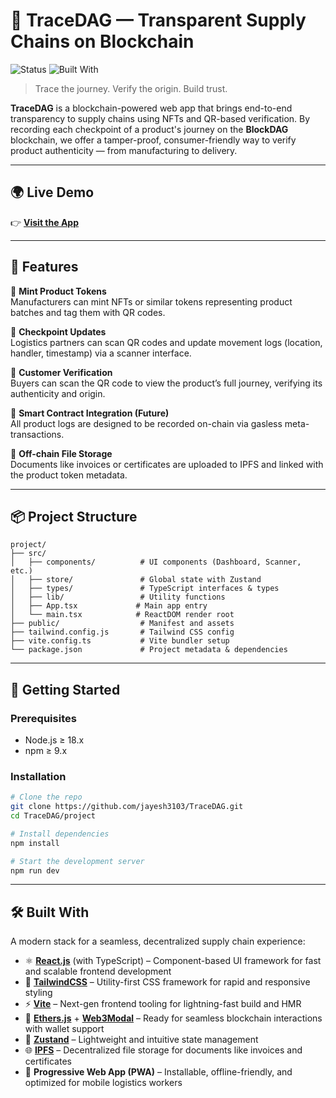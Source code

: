 # 🔗 TraceDAG — Transparent Supply Chains on Blockchain


![Status](https://img.shields.io/badge/status-Prototype-yellow)
![Built With](https://img.shields.io/badge/built%20with-React%20%7C%20Tailwind%20%7C%20TypeScript%20%7C%20Vite-brightgreen)

> Trace the journey. Verify the origin. Build trust.

**TraceDAG** is a blockchain-powered web app that brings end-to-end transparency to supply chains using NFTs and QR-based verification. By recording each checkpoint of a product's journey on the **BlockDAG** blockchain, we offer a tamper-proof, consumer-friendly way to verify product authenticity — from manufacturing to delivery.

---

## 🌍 Live Demo

👉 [**Visit the App**](https://tracedag.vercel.app/)

---

## 🚀 Features

🔹 **Mint Product Tokens**  
Manufacturers can mint NFTs or similar tokens representing product batches and tag them with QR codes.

🔹 **Checkpoint Updates**  
Logistics partners can scan QR codes and update movement logs (location, handler, timestamp) via a scanner interface.

🔹 **Customer Verification**  
Buyers can scan the QR code to view the product’s full journey, verifying its authenticity and origin.

🔹 **Smart Contract Integration (Future)**  
All product logs are designed to be recorded on-chain via gasless meta-transactions.

🔹 **Off-chain File Storage**  
Documents like invoices or certificates are uploaded to IPFS and linked with the product token metadata.

---

## 📦 Project Structure
```text
project/
├── src/
│   ├── components/          # UI components (Dashboard, Scanner, etc.)
│   ├── store/               # Global state with Zustand
│   ├── types/               # TypeScript interfaces & types
│   ├── lib/                 # Utility functions
│   ├── App.tsx             # Main app entry
│   └── main.tsx            # ReactDOM render root
├── public/                  # Manifest and assets
├── tailwind.config.js       # Tailwind CSS config
├── vite.config.ts           # Vite bundler setup
└── package.json             # Project metadata & dependencies
```

---

## 🧪 Getting Started

### Prerequisites
- Node.js ≥ 18.x
- npm ≥ 9.x

### Installation

```bash
# Clone the repo
git clone https://github.com/jayesh3103/TraceDAG.git
cd TraceDAG/project

# Install dependencies
npm install

# Start the development server
npm run dev
```
---

## 🛠️ Built With

A modern stack for a seamless, decentralized supply chain experience:

- ⚛️ **[React.js](https://reactjs.org/)** (with TypeScript) – Component-based UI framework for fast and scalable frontend development  
- 🎨 **[TailwindCSS](https://tailwindcss.com/)** – Utility-first CSS framework for rapid and responsive styling  
- ⚡ **[Vite](https://vitejs.dev/)** – Next-gen frontend tooling for lightning-fast build and HMR  
- 🔐 **[Ethers.js](https://docs.ethers.org/)** + **[Web3Modal](https://web3modal.com/)** – Ready for seamless blockchain interactions with wallet support  
- 🧠 **[Zustand](https://zustand-demo.pmnd.rs/)** – Lightweight and intuitive state management  
- 🌐 **[IPFS](https://ipfs.tech/)** – Decentralized file storage for documents like invoices and certificates  
- 📱 **Progressive Web App (PWA)** – Installable, offline-friendly, and optimized for mobile logistics workers  
